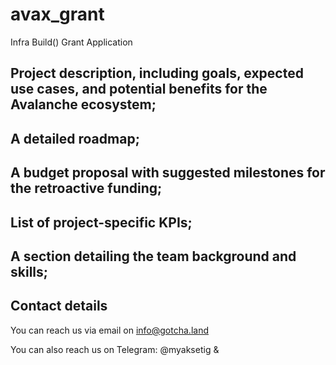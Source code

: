 # avax_grant
Infra Build() Grant Application



## Project description, including goals, expected use cases, and potential benefits for the Avalanche ecosystem;

## A detailed roadmap;
## A budget proposal with suggested milestones for the retroactive funding;

## List of project-specific KPIs;

## A section detailing the team background and skills;

## Contact details
You can reach us via email on info@gotcha.land

You can also reach us on Telegram: @myaksetig & 
